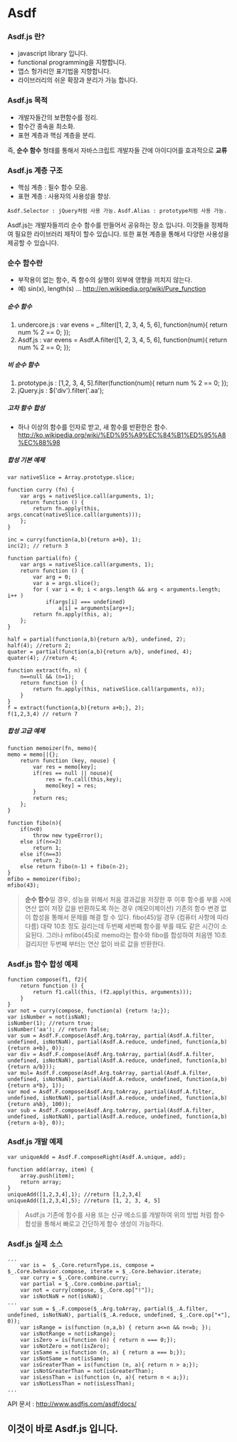 Asdf
====

### Asdf.js 란?
* javascript library 입니다.
* functional programming을 지향합니다.
* 앱스 헝가리안 표기법을 지향합니다.
* 라이브러리의 쉬운 확장과 분리가 가능 합니다.

### Asdf.js 목적
* 개발자들간의 보편함수를 정리.
* 함수간 종속을 최소화.
* 표현 계층과 핵심 계층을 분리.

즉, **순수 함수** 형태를 통해서 자바스크립트 개발자들 간에 아이디어를 효과적으로 **교류**

### Asdf.js 계층 구조
* 핵심 계층 : 필수 함수 모음.
* 표현 계층 : 사용자의 사용성을 향상.

`
Asdf.Selector : jQuery처럼 사용 가능.
`
`
Asdf.Alias : prototype처럼 사용 가능.
`

Asdf.js는 개발자들끼리 순수 함수를 만들어서 공유하는 장소 입니다. 이것들을 정제하여 필요한 라이브러리 제작이 할수 있습니다. 또한 표현 계층을 통해서 다양한 사용성을 제공할 수 있습니다.

### 순수 함수란
* 부작용이 없는 함수, 즉 함수의 실행이 외부에 영향을 끼치지 않는다.
* 예) sin(x), length(s) ... 
<http://en.wikipedia.org/wiki/Pure_function>

##### 순수 함수 
1. undercore.js : var evens = _.filter([1, 2, 3, 4, 5, 6], function(num){ return num % 2 == 0; });
2. Asdf.js : var evens = Asdf.A.filter([1, 2, 3, 4, 5, 6], function(num){ return num % 2 == 0; });
 
##### 비 순수 함수
1. prototype.js : [1,2, 3, 4, 5].filter(function(num){ return num % 2 == 0; });
2. jQuery.js : $('div').filter('.aa');


##### 고차 함수 합성
* 하나 이상의 함수를 인자로 받고, 새 함수를 반환한은 함수.
<http://ko.wikipedia.org/wiki/%ED%95%A9%EC%84%B1%ED%95%A8%EC%88%98>

##### 합성 기본 예제
```
var nativeSlice = Array.prototype.slice;

function curry (fn) {
    var args = nativeSlice.call(arguments, 1);
	return function () {
		return fn.apply(this, args.concat(nativeSlice.call(arguments)));
	};
}

inc = curry(function(a,b){return a+b}, 1);
inc(2); // return 3

function partial(fn) {
    var args = nativeSlice.call(arguments, 1);
	return function () {
		var arg = 0;
		var a = args.slice();
		for ( var i = 0; i < args.length && arg < arguments.length; i++ )
			if(args[i] === undefined)
				a[i] = arguments[arg++];
		return fn.apply(this, a);
	};
}

half = partial(function(a,b){return a/b}, undefined, 2);
half(4); //return 2;
quater = partial(function(a,b){return a/b}, undefined, 4);
quater(4); //return 4;

function extract(fn, n) {
    n==null && (n=1);
    return function () {
        return fn.apply(this, nativeSlice.call(arguments, n));
    }
}
f = extract(function(a,b){return a+b;}, 2);
f(1,2,3,4) // return 7

```

##### 합성 고급 예제
```
function memoizer(fn, memo){
memo = memo||{};
    return function (key, nouse) {
		var res = memo[key];
		if(res == null || nouse){
			res = fn.call(this,key);
			memo[key] = res;
		}
		return res;
	};
}

function fibo(n){
	if(n<0)
		throw new typeError();
	else if(n<=2)
		return 1;
	else if(n==3)
		return 2;
	else return fibo(n-1) + fibo(n-2);
}
mfibo = memoizer(fibo);
mfibo(43);
```
> **순수 함수**일 경우, 성능을 위해서 처음 결과값을 저장한 후 이후 함수를 부를 시에 연산 없이 저장 값을 반환하도록 하는 경우 (메모이제이션) 기존의 함수 변경 없이 합성을 통해서 문제를 해결 할 수 있다.
> fibo(45)일 경우 (컴퓨터 사항에 따라 다름) 대략 10초 정도 걸리는데 두번째 세번째 함수를 부를 때도 같은 시간이 소요된다. 그러나 mfibo(45)로 memo라는 함수와 fibo를 합성하여 처음엔 10초 걸리지만 두번째 부터는 연산 없이 바로 값을 반환한다.


### Asdf.js 함수 합성 예제
```
function compose(f1, f2){
    return function () {
		return f1.call(this, (f2.apply(this, arguments)));
	}
}
var not = curry(compose, function(a) {return !a;});
var isNumber = not(isNaN);
isNumber(1); //return true;
isNumber('aa'); // return false;
var sum = Asdf.F.compose(Asdf.Arg.toArray, partial(Asdf.A.filter, undefined, isNotNaN), partial(Asdf.A.reduce, undefined, function(a,b){return a+b}, 0));
var div = Asdf.F.compose(Asdf.Arg.toArray, partial(Asdf.A.filter, undefined, isNotNaN), partial(Asdf.A.reduce, undefined, function(a,b){return a/b}));
var mul= Asdf.F.compose(Asdf.Arg.toArray, partial(Asdf.A.filter, undefined, isNotNaN), partial(Asdf.A.reduce, undefined, function(a,b){return a*b}, 1));
var mod = Asdf.F.compose(Asdf.Arg.toArray, partial(Asdf.A.filter, undefined, isNotNaN), partial(Asdf.A.reduce, undefined, function(a,b){return a%b}, 100));
var sub = Asdf.F.compose(Asdf.Arg.toArray, partial(Asdf.A.filter, undefined, isNotNaN), partial(Asdf.A.reduce, undefined, function(a,b){return a-b}, 0));
```

### Asdf.js 개발 예제
```
var uniqueAdd = Asdf.F.composeRight(Asdf.A.unique, add);

function add(array, item) {
    array.push(item);
	return array;
}
uniqueAdd([1,2,3,4],1); //return [1,2,3,4]
uniqueAdd([1,2,3,4],5); //return [1, 2, 3, 4, 5]
```
> Asdf.js 기존에 함수를 사용 또는 신규 메소드를 개발하여 위의 방법 처럼 함수 합성을 통해서 빠로고 간단하게 함수 생성이 가능하다.

### Asdf.js 실제 소스
```
...
    var is =  $_.Core.returnType.is, compose = $_.Core.behavior.compose, iterate = $_.Core.behavior.iterate;
	var curry = $_.Core.combine.curry;
	var partial = $_.Core.combine.partial;
	var not = curry(compose, $_.Core.op["!"]);
	var isNotNaN = not(isNaN);
...
    var sum = $_.F.compose($_.Arg.toArray, partial($_.A.filter, undefined, isNotNaN), partial($_.A.reduce, undefined, $_.Core.op["+"], 0));
	var isRange = is(function (n,a,b) { return a<=n && n<=b; });
	var isNotRange = not(isRange);
	var isZero = is(function (n) { return n === 0;});
	var isNotZero = not(isZero);
	var isSame = is(function (n, a) { return a === b;});
	var isNotSame = not(isSame);
	var isGreaterThan = is(function (n, a){ return n > a;});
	var isNotGreaterThan = not(isGreaterThan);
	var isLessThan = is(function (n, a){ return n < a;});
	var isNotLessThan = not(isLessThan);
...

```

API 문서 : http://www.asdfjs.com/asdf/docs/
## 이것이 바로 Asdf.js 입니다.
